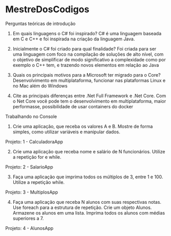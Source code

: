 # MestreDosCodigos

Perguntas teóricas de introdução

1) Em quais linguagens o C# foi inspirado?
C# é uma linguagem baseada em C e C++ e foi inspirada na criação da linguagem Java.

2) Inicialmente o C# foi criado para qual finalidade?
Foi criada para ser uma linguagem com foco na compilação de soluções de alto nível, com o objetivo de simplificar de modo significativo a complexidade como por exemplo o C++ tem, e trazendo novos elementos em relação ao Java

3) Quais os principais motivos para a Microsoft ter migrado para o Core?
Desenvolvimento em multiplataforma, funcionar nas plataformas Linux e no Mac além do Windows

4) Cite as principais diferenças entre .Net Full Framework e .Net Core.
Com o Net Core você pode tem o desenvolvimento em multiplataforma, maior performasse, possibilidade de usar containers do docker

Trabalhando no Console

1) Crie uma aplicação, que receba os valores A e B. Mostre de forma simples, como utilizar variáveis e manipular dados.

Projeto: 1 - CalculadoraApp

2) Crie uma aplicação que receba nome e salário de N funcionários. Utilize a repetição for e while.

Projeto: 2 - SalarioApp

3) Faça uma aplicação que imprima todos os múltiplos de 3, entre 1 e 100. Utilize a repetição while.

Projeto: 3 - MultiplosApp

4) Faça uma aplicação que receba N alunos com suas respectivas notas. Use foreach para a estrutura de repetição.
Crie um objeto Alunos.
Armazene os alunos em uma lista.
Imprima todos os alunos com médias superiores a 7.

Projeto: 4 - AlunosApp
